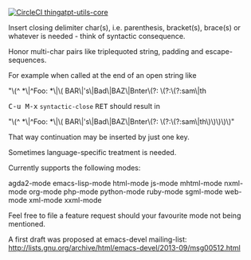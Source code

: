 [![CircleCI thingatpt-utils-core](https://circleci.com/gh/andreas-roehler/syntactic-close.svg?style=svg)](https://app.circleci.com/pipelines/gh/andreas-roehler/syntactic-close)

Insert closing delimiter char(s), i.e. parenthesis, bracket(s), brace(s) or
whatever is needed - think of syntactic consequence.

Honor multi-char pairs like triplequoted string, padding and
escape-sequences.

For example when called at the end of an open string like

"\\(^ *\\|^Foo: *\\|\\( BAR\\|'s\\|Bad\\|BAZ\\|Bnter\\(?: \\(?:\\(?:sam\\|th

<kbd>C-u M-x</kbd> `syntactic-close` <kbd>RET</kbd> should result in

"\\(^ *\\|^Foo: *\\|\\( BAR\\|'s\\|Bad\\|BAZ\\|Bnter\\(?: \\(?:\\(?:sam\\|th\\)\\)\\)\\)\\)"

That way continuation may be inserted by just one key.

Sometimes language-specific treatment is needed. 

Currently supports the following modes: 

agda2-mode
emacs-lisp-mode 
html-mode 
js-mode 
mhtml-mode 
nxml-mode 
org-mode 
php-mode 
python-mode 
ruby-mode 
sgml-mode 
web-mode 
xml-mode 
xxml-mode

Feel free to file a feature request should your favourite mode not
being mentioned.

A first draft was proposed at emacs-devel mailing-list: 
http://lists.gnu.org/archive/html/emacs-devel/2013-09/msg00512.html 

